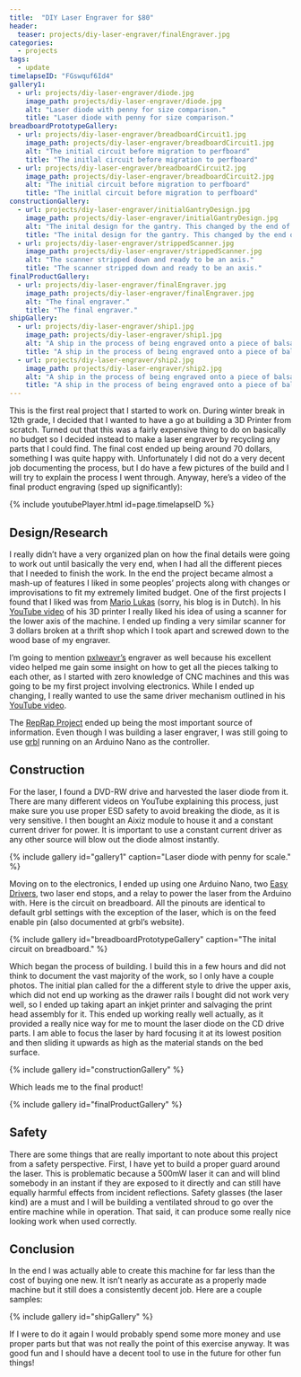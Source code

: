```yaml
---
title:  "DIY Laser Engraver for $80"
header:
  teaser: projects/diy-laser-engraver/finalEngraver.jpg
categories:
  - projects
tags:
  - update
timelapseID: "FGswquf6Id4"
gallery1:
  - url: projects/diy-laser-engraver/diode.jpg
    image_path: projects/diy-laser-engraver/diode.jpg
    alt: "Laser diode with penny for size comparison."
    title: "Laser diode with penny for size comparison."
breadboardPrototypeGallery:
  - url: projects/diy-laser-engraver/breadboardCircuit1.jpg
    image_path: projects/diy-laser-engraver/breadboardCircuit1.jpg
    alt: "The initial circuit before migration to perfboard"
    title: "The initlal circuit before migration to perfboard"
  - url: projects/diy-laser-engraver/breadboardCircuit2.jpg
    image_path: projects/diy-laser-engraver/breadboardCircuit2.jpg
    alt: "The initial circuit before migration to perfboard"
    title: "The initlal circuit before migration to perfboard"
constructionGallery:
  - url: projects/diy-laser-engraver/initialGantryDesign.jpg
    image_path: projects/diy-laser-engraver/initialGantryDesign.jpg
    alt: "The inital design for the gantry. This changed by the end of it all."
    title: "The inital design for the gantry. This changed by the end of it all."
  - url: projects/diy-laser-engraver/strippedScanner.jpg
    image_path: projects/diy-laser-engraver/strippedScanner.jpg
    alt: "The scanner stripped down and ready to be an axis."
    title: "The scanner stripped down and ready to be an axis."
finalProductGallery:
  - url: projects/diy-laser-engraver/finalEngraver.jpg
    image_path: projects/diy-laser-engraver/finalEngraver.jpg
    alt: "The final engraver."
    title: "The final engraver."
shipGallery:
  - url: projects/diy-laser-engraver/ship1.jpg
    image_path: projects/diy-laser-engraver/ship1.jpg
    alt: "A ship in the process of being engraved onto a piece of balsa."
    title: "A ship in the process of being engraved onto a piece of balsa."
  - url: projects/diy-laser-engraver/ship2.jpg
    image_path: projects/diy-laser-engraver/ship2.jpg
    alt: "A ship in the process of being engraved onto a piece of balsa."
    title: "A ship in the process of being engraved onto a piece of balsa."
---
```


This is the first real project that I started to work on. During winter break in
12th grade, I decided that I wanted to have a go at building a 3D Printer from
scratch. Turned out that this was a fairly expensive thing to do on basically
no budget so I decided instead to make a laser engraver by recycling any parts
that I could find. The final cost ended up being around 70 dollars, something I
was quite happy with. Unfortunately I did not do a very decent job documenting
the process, but I do have a few pictures of the build and I will try to explain
the process I went through. Anyway, here’s a video of the final product
engraving (sped up significantly):

{% include youtubePlayer.html id=page.timelapseID %}

## Design/Research

I really didn’t have a very organized plan on how the final details were going
to work out until basically the very end, when I had all the different pieces
that I needed to finish the work. In the end the project became almost a mash-up
of features I liked in some peoples’ projects along with changes or
improvisations to fit my extremely limited budget. One of the first projects I
found that I liked was from [Mario Lukas](http://www.mariolukas.de/) (sorry, his
blog is in Dutch). In his [YouTube video](https://www.youtube.com/watch?v=3EZFL9W5wNk)
of his 3D printer I really liked his idea of using a scanner for the lower axis
of the machine. I ended up finding a very similar scanner for 3 dollars broken
at a thrift shop which I took apart and screwed down to the wood base of my
engraver.

I’m going to mention [pxlweavr’s](http://pxlweavr.com/) engraver as well because
his excellent video helped me gain some insight on how to get all the pieces
talking to each other, as I started with zero knowledge of CNC machines and this
was going to be my first project involving electronics. While I ended up
changing, I really wanted to use the same driver mechanism outlined in his
[YouTube video](https://www.youtube.com/watch?v=xxQ33cNIXxU).

The [RepRap Project](http://reprap.org/wiki/Main_Page) ended up being the most
important source of information. Even though I was building a laser engraver, I
was still going to use [grbl](https://github.com/grbl/grbl) running on an
Arduino Nano as the controller.

## Construction

For the laser, I found a DVD-RW drive and harvested the laser diode from it.
There are many different videos on YouTube explaining this process, just make
sure you use proper ESD safety to avoid breaking the diode, as it is very
sensitive. I then bought an Aixiz module to house it and a constant current
driver for power. It is important to use a constant current driver as any other
source will blow out the diode almost instantly.

{% include gallery id="gallery1" caption="Laser diode with penny for scale." %}

Moving on to the electronics, I ended up using one Arduino Nano, two
[Easy Drivers](http://www.schmalzhaus.com/EasyDriver/), two laser end stops, and
a relay to power the laser from the Arduino with. Here is the circuit on
breadboard. All the pinouts are identical to default grbl settings with the
exception of the laser, which is on the feed enable pin (also documented at
grbl’s website).

{% include gallery id="breadboardPrototypeGallery" caption="The inital circuit
on breadboard." %}

Which began the process of building. I build this in a few hours and did not
think to document the vast majority of the work, so I only have a couple photos.
The initial plan called for the a different style to drive the upper axis, which
did not end up working as the drawer rails I bought did not work very well, so I
ended up taking apart an inkjet printer and salvaging the print head assembly
for it. This ended up working really well actually, as it provided a really nice
way for me to mount the laser diode on the CD drive parts. I am able to focus
the laser by hard focusing it at its lowest position and then sliding it upwards
as high as the material stands on the bed surface.

{% include gallery id="constructionGallery" %}

Which leads me to the final product!

{% include gallery id="finalProductGallery" %}

## Safety

There are some things that are really important to note about this project from
a safety perspective. First, I have yet to build a proper guard around the
laser. This is problematic because a 500mW laser it can and will blind somebody
in an instant if they are exposed to it directly and can still have equally
harmful effects from incident reflections. Safety glasses (the laser kind) are a
must and I will be building a ventilated shroud to go over the entire machine
while in operation. That said, it can produce some really nice looking work when
used correctly.

## Conclusion

In the end I was actually able to create this machine for far less than the cost
of buying one new. It isn’t nearly as accurate as a properly made machine but it
still does a consistently decent job. Here are a couple samples:

{% include gallery id="shipGallery" %}

If I were to do it again I would probably spend some more money and use proper
parts but that was not really the point of this exercise anyway. It was good fun
and I should have a decent tool to use in the future for other fun things!
